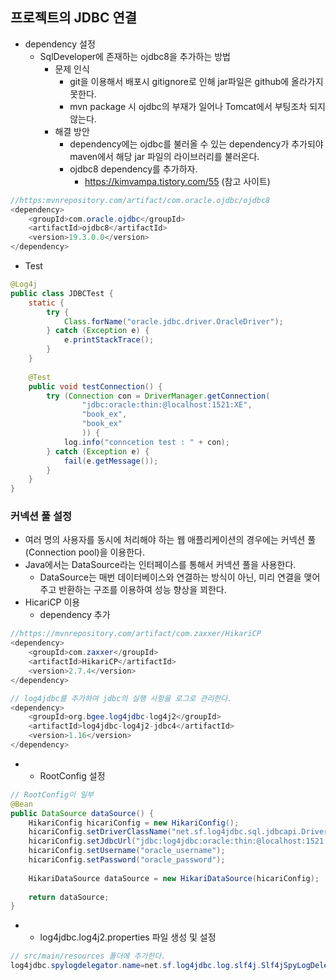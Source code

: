 ## 프로젝트의 JDBC 연결

- dependency 설정
    - SqlDeveloper에 존재하는 ojdbc8을 추가하는 방법
        - 문제 인식
            - git을 이용해서 배포시 gitignore로 인해 jar파일은 github에 올라가지 못한다.
            - mvn package 시 ojdbc의 부재가 일어나 Tomcat에서 부팅조차 되지 않는다.
        - 해결 방안
            - dependency에는 ojdbc를 불러올 수 있는 dependency가 추가되야 maven에서 해당 jar 파일의 라이브러리를 불러온다.
            - ojdbc8 dependency를 추가하자.
                - https://kimvampa.tistory.com/55 (참고 사이트)
```java
//https:mvnrepository.com/artifact/com.oracle.ojdbc/ojdbc8
<dependency>
    <groupId>com.oracle.ojdbc</groupId>
    <artifactId>ojdbc8</artifactId>
    <version>19.3.0.0</version>
</dependency>
```

- Test
```java
@Log4j
public class JDBCTest {
	static {
		try {
			Class.forName("oracle.jdbc.driver.OracleDriver");
		} catch (Exception e) {
			e.printStackTrace();
		}
	}
	
	@Test
	public void testConnection() {
		try (Connection con = DriverManager.getConnection(
				"jdbc:oracle:thin:@localhost:1521:XE",
				"book_ex",
				"book_ex"
				)) {
			log.info("conncetion test : " + con);
		} catch (Exception e) {
			fail(e.getMessage());
		}
	}
}
```

### 커넥션 풀 설정
- 여러 명의 사용자를 동시에 처리해야 하는 웹 애플리케이션의 경우에는 커넥션 풀(Connection pool)을 이용한다.
- Java에서는 DataSource라는 인터페이스를 통해서 커넥션 풀을 사용한다.
    - DataSource는 매번 데이터베이스와 연결하는 방식이 아닌, 미리 연결을 맺어주고 반환하는 구조를 이용하여 성능 향상을 꾀한다.
- HicariCP 이용
    - dependency 추가
```java
//https://mvnrepository.com/artifact/com.zaxxer/HikariCP
<dependency>
    <groupId>com.zaxxer</groupId>
    <artifactId>HikariCP</artifactId>
    <version>2.7.4</version>
</dependency>

// log4jdbc를 추가하여 jdbc의 실행 사항을 로그로 관리한다.
<dependency>
    <groupId>org.bgee.log4jdbc-log4j2</groupId>
    <artifactId>log4jdbc-log4j2-jdbc4</artifactId>
    <version>1.16</version>
</dependency>
```

- - RootConfig 설정
```java
// RootConfig이 일부
@Bean
public DataSource dataSource() {
    HikariConfig hicariConfig = new HikariConfig();
    hicariConfig.setDriverClassName("net.sf.log4jdbc.sql.jdbcapi.DriverSpy");
    hicariConfig.setJdbcUrl("jdbc:log4jdbc:oracle:thin:@localhost:1521:XE");
    hicariConfig.setUsername("oracle_username");
	hicariConfig.setPassword("oracle_password");
    
    HikariDataSource dataSource = new HikariDataSource(hicariConfig);
    
    return dataSource;
}
```

- - log4jdbc.log4j2.properties 파일 생성 및 설정
```java
// src/main/resources 폴더에 추가한다.
log4jdbc.spylogdelegator.name=net.sf.log4jdbc.log.slf4j.Slf4jSpyLogDelegator
```